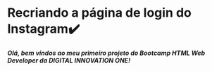 # Recriando a página de login do Instagram:heavy_check_mark:

***Olá, bem vindos ao meu primeiro projeto do Bootcamp HTML Web Developer da DIGITAL INNOVATION ONE!***



